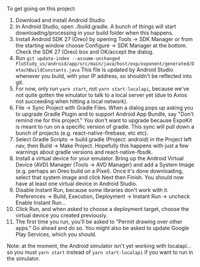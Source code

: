 To get going on this project:

1. Download and install Android Studio
2. In Android Studio, open ./build.gradle. A bunch of things will start downloading/processing in
   your build folder when this happens.
3. Install Android SDK 27 (Oreo) by opening Tools -> SDK Manager or from the starting window choose Configure -> SDK Manager at the bottom. Check the SDK 27 (Oreo) box and
   OK/accept the dialog.
4. Run `git update-index --assume-unchanged FluStudy_us/android/app/src/main/java/host/exp/exponent/generated/DetachBuildConstants.java`
   This file is updated by Android Studio whenever you build, with your IP address, so shouldn't be
   reflected into git.
5. For now, only run `yarn start`, not `yarn start-localapi`, because we've not quite gotten the
   emulator to talk to a local server yet (due to Axios not succeeding when hitting a local network).
6. File -> Sync Project with Gradle Files. When a dialog pops up asking you to upgrade Gradle
   Plugin and to support Android App Bundle, say "Don't remind me for this project."
   You don't want to upgrade because ExpoKit is meant to run on a specific version of gradle.
   This sync will pull down a bunch of projects (e.g. react-native-firebase, etc etc).
7. Select Gradle Scripts -> build.gradle (Project: android) in the Project left nav, then
   Build -> Make Project. Hopefully this happens with just a few warnings about gradle versions and
   react-native-fbsdk.
8. Install a virtual device for your emulator. Bring up the Android Virtual Device (AVD) Manager
   (Tools -> AVD Manager) and add a System Image (e.g. perhaps an Oreo build on a Pixel). Once it's
   done downloading, select that system image and click Next then Finish. You should now have at least
   one virtual device in Android Studio.
9. Disable Instant Run, because some libraries don't work with it.
   Preferences -> Build, Execution, Deployment -> Instant Run -> uncheck Enable Instant Run...
10. Click Run, and when asked to choose a deployment target, choose the virtual device you created
    previously.
11. The first time you run, you'll be asked to "Permit drawing over other apps." Go ahead and do
    so. You might also be asked to update Google Play Services, which you should.

Note: at the moment, the Android simulator isn't yet working with localapi... so you must
`yarn start` instead of `yarn start-localapi` if you want to run in the simulator.
